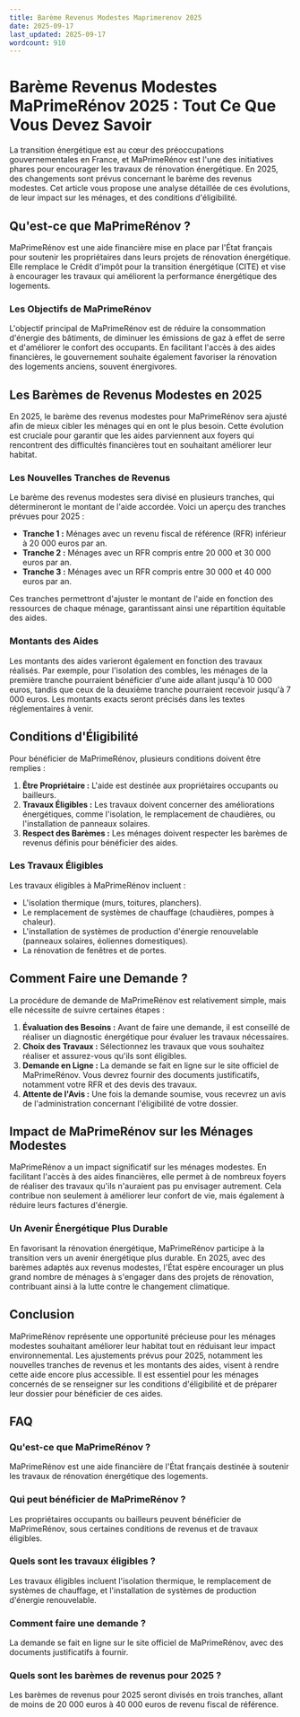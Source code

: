 ```yaml
---
title: Barème Revenus Modestes Maprimerenov 2025
date: 2025-09-17
last_updated: 2025-09-17
wordcount: 910
---
```


# Barème Revenus Modestes MaPrimeRénov 2025 : Tout Ce Que Vous Devez Savoir

La transition énergétique est au cœur des préoccupations gouvernementales en France, et MaPrimeRénov est l'une des initiatives phares pour encourager les travaux de rénovation énergétique. En 2025, des changements sont prévus concernant le barème des revenus modestes. Cet article vous propose une analyse détaillée de ces évolutions, de leur impact sur les ménages, et des conditions d'éligibilité.

## Qu'est-ce que MaPrimeRénov ?

MaPrimeRénov est une aide financière mise en place par l'État français pour soutenir les propriétaires dans leurs projets de rénovation énergétique. Elle remplace le Crédit d'impôt pour la transition énergétique (CITE) et vise à encourager les travaux qui améliorent la performance énergétique des logements. 

### Les Objectifs de MaPrimeRénov

L'objectif principal de MaPrimeRénov est de réduire la consommation d'énergie des bâtiments, de diminuer les émissions de gaz à effet de serre et d'améliorer le confort des occupants. En facilitant l'accès à des aides financières, le gouvernement souhaite également favoriser la rénovation des logements anciens, souvent énergivores.

## Les Barèmes de Revenus Modestes en 2025

En 2025, le barème des revenus modestes pour MaPrimeRénov sera ajusté afin de mieux cibler les ménages qui en ont le plus besoin. Cette évolution est cruciale pour garantir que les aides parviennent aux foyers qui rencontrent des difficultés financières tout en souhaitant améliorer leur habitat.

### Les Nouvelles Tranches de Revenus

Le barème des revenus modestes sera divisé en plusieurs tranches, qui détermineront le montant de l'aide accordée. Voici un aperçu des tranches prévues pour 2025 :

- **Tranche 1 :** Ménages avec un revenu fiscal de référence (RFR) inférieur à 20 000 euros par an.
- **Tranche 2 :** Ménages avec un RFR compris entre 20 000 et 30 000 euros par an.
- **Tranche 3 :** Ménages avec un RFR compris entre 30 000 et 40 000 euros par an.

Ces tranches permettront d'ajuster le montant de l'aide en fonction des ressources de chaque ménage, garantissant ainsi une répartition équitable des aides.

### Montants des Aides

Les montants des aides varieront également en fonction des travaux réalisés. Par exemple, pour l'isolation des combles, les ménages de la première tranche pourraient bénéficier d'une aide allant jusqu'à 10 000 euros, tandis que ceux de la deuxième tranche pourraient recevoir jusqu'à 7 000 euros. Les montants exacts seront précisés dans les textes réglementaires à venir.

## Conditions d'Éligibilité

Pour bénéficier de MaPrimeRénov, plusieurs conditions doivent être remplies :

1. **Être Propriétaire :** L'aide est destinée aux propriétaires occupants ou bailleurs.
2. **Travaux Éligibles :** Les travaux doivent concerner des améliorations énergétiques, comme l'isolation, le remplacement de chaudières, ou l'installation de panneaux solaires.
3. **Respect des Barèmes :** Les ménages doivent respecter les barèmes de revenus définis pour bénéficier des aides.

### Les Travaux Éligibles

Les travaux éligibles à MaPrimeRénov incluent :

- L'isolation thermique (murs, toitures, planchers).
- Le remplacement de systèmes de chauffage (chaudières, pompes à chaleur).
- L'installation de systèmes de production d'énergie renouvelable (panneaux solaires, éoliennes domestiques).
- La rénovation de fenêtres et de portes.

## Comment Faire une Demande ?

La procédure de demande de MaPrimeRénov est relativement simple, mais elle nécessite de suivre certaines étapes :

1. **Évaluation des Besoins :** Avant de faire une demande, il est conseillé de réaliser un diagnostic énergétique pour évaluer les travaux nécessaires.
2. **Choix des Travaux :** Sélectionnez les travaux que vous souhaitez réaliser et assurez-vous qu'ils sont éligibles.
3. **Demande en Ligne :** La demande se fait en ligne sur le site officiel de MaPrimeRénov. Vous devrez fournir des documents justificatifs, notamment votre RFR et des devis des travaux.
4. **Attente de l'Avis :** Une fois la demande soumise, vous recevrez un avis de l'administration concernant l'éligibilité de votre dossier.

## Impact de MaPrimeRénov sur les Ménages Modestes

MaPrimeRénov a un impact significatif sur les ménages modestes. En facilitant l'accès à des aides financières, elle permet à de nombreux foyers de réaliser des travaux qu'ils n'auraient pas pu envisager autrement. Cela contribue non seulement à améliorer leur confort de vie, mais également à réduire leurs factures d'énergie.

### Un Avenir Énergétique Plus Durable

En favorisant la rénovation énergétique, MaPrimeRénov participe à la transition vers un avenir énergétique plus durable. En 2025, avec des barèmes adaptés aux revenus modestes, l'État espère encourager un plus grand nombre de ménages à s'engager dans des projets de rénovation, contribuant ainsi à la lutte contre le changement climatique.

## Conclusion

MaPrimeRénov représente une opportunité précieuse pour les ménages modestes souhaitant améliorer leur habitat tout en réduisant leur impact environnemental. Les ajustements prévus pour 2025, notamment les nouvelles tranches de revenus et les montants des aides, visent à rendre cette aide encore plus accessible. Il est essentiel pour les ménages concernés de se renseigner sur les conditions d'éligibilité et de préparer leur dossier pour bénéficier de ces aides.

## FAQ

### Qu'est-ce que MaPrimeRénov ?

MaPrimeRénov est une aide financière de l'État français destinée à soutenir les travaux de rénovation énergétique des logements.

### Qui peut bénéficier de MaPrimeRénov ?

Les propriétaires occupants ou bailleurs peuvent bénéficier de MaPrimeRénov, sous certaines conditions de revenus et de travaux éligibles.

### Quels sont les travaux éligibles ?

Les travaux éligibles incluent l'isolation thermique, le remplacement de systèmes de chauffage, et l'installation de systèmes de production d'énergie renouvelable.

### Comment faire une demande ?

La demande se fait en ligne sur le site officiel de MaPrimeRénov, avec des documents justificatifs à fournir.

### Quels sont les barèmes de revenus pour 2025 ?

Les barèmes de revenus pour 2025 seront divisés en trois tranches, allant de moins de 20 000 euros à 40 000 euros de revenu fiscal de référence.